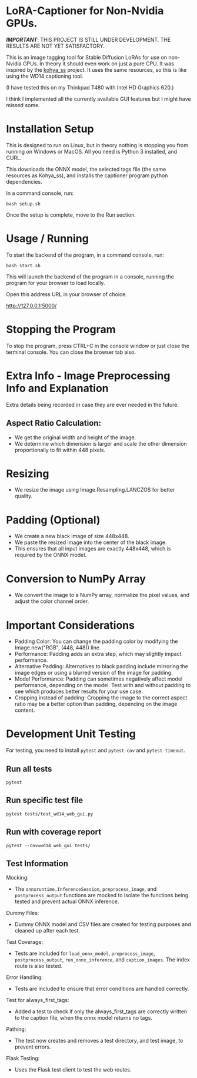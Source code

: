 # LoRA-Captioner for Non-Nvidia GPUs.

***IMPORTANT***: THIS PROJECT IS STILL UNDER DEVELOPMENT. THE RESULTS ARE NOT YET SATISFACTORY.

This is an image tagging tool for Stable Diffusion LoRAs for use on non-Nvidia GPUs. In theory it should even work on just a pure CPU. It was inspired by the [kohya_ss](https://github.com/bmaltais/kohya_ss) project. It uses the same resources, so this is like using the WD14 captioning tool.

(I have tested this on my Thinkpad T480 with Intel HD Graphics 620.)

I think I implemented all the currently available GUI features but I might have missed some.

# Installation Setup

This is designed to run on Linux, but in theory nothing is stopping you from running on Windows or MacOS. All you need is Python 3 installed, and CURL.

This downloads the ONNX model, the selected tags file (the same resources as Kohya_ss), and installs the captioner program python dependencies.

In a command console, run:

```
bash setup.sh
```

Once the setup is complete, move to the Run section.

# Usage / Running

To start the backend of the program, in a command console, run:

```
bash start.sh
```

This will launch the backend of the program in a console, running the program for your browser to load locally. 

Open this address URL in your browser of choice:

http://127.0.0.1:5000/

# Stopping the Program

To stop the program, press CTRL+C in the console window or just close the terminal console. You can close the browser tab also.

# Extra Info - Image Preprocessing Info and Explanation

Extra details being recorded in case they are ever needed in the future.

## Aspect Ratio Calculation:
- We get the original width and height of the image.
- We determine which dimension is larger and scale the other dimension proportionally to fit within 448 pixels.

# Resizing

- We resize the image using Image.Resampling.LANCZOS for better quality.

# Padding (Optional)

- We create a new black image of size 448x448.
- We paste the resized image into the center of the black image.
- This ensures that all input images are exactly 448x448, which is required by the ONNX model.

# Conversion to NumPy Array

- We convert the image to a NumPy array, normalize the pixel values, and adjust the color channel order.

# Important Considerations

- Padding Color: You can change the padding color by modifying the Image.new("RGB", (448, 448)) line.
- Performance: Padding adds an extra step, which may slightly impact performance.
- Alternative Padding: Alternatives to black padding include mirroring the image edges or using a blurred version of the image for padding.
- Model Performance: Padding can sometimes negatively affect model performance, depending on the model. Test with and without padding to see which produces better results for your use case.
- Cropping instead of padding: Cropping the image to the correct aspect ratio may be a better option than padding, depending on the image content.

# Development Unit Testing

For testing, you need to install `pytest` and `pytest-cov` and `pytest-timeout`.

## Run all tests
```
pytest
```

## Run specific test file

```
pytest tests/test_wd14_web_gui.py
```

## Run with coverage report

```
pytest --cov=wd14_web_gui tests/
```

## Test Information

Mocking:
- The `onnxruntime.InferenceSession`, `preprocess_image`, and `postprocess_output` functions are mocked to isolate the functions being tested and prevent actual ONNX inference.

Dummy Files:
- Dummy ONNX model and CSV files are created for testing purposes and cleaned up after each test.

Test Coverage:
- Tests are included for `load_onnx_model`, `preprocess_image`, `postprocess_output`, `run_onnx_inference`, and `caption_images`.
The index route is also tested.

Error Handling:
- Tests are included to ensure that error conditions are handled correctly.

Test for always_first_tags:
- Added a test to check if only the always_first_tags are correctly written to the caption file, when the onnx model returns no tags.

Pathing:
- The test now creates and removes a test directory, and test image, to prevent errors.

Flask Testing:
- Uses the Flask test client to test the web routes.

